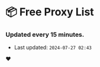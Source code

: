 # :package: Free Proxy List
### Updated every 15 minutes.

- Last updated: `2024-07-27 02:43`

:heart:
